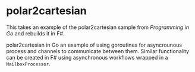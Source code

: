 polar2cartesian
===============

This takes an example of the polar2cartesian sample from _Programming in Go_
and rebuilds it in F#.

polar2cartesian in Go an example of using goroutines for asyncrounous process
and channels to communicate between them.  Similar functionality can be created
in F# using asynchronous workflows wrapped in a `MailboxProcessor`.